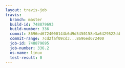 ```yaml
---
layout: travis-job
travis:
  branch: master
  build-id: 748879693
  build-number: 336
  commit: 8696ed6724000144b6d9d5450158e3a6429522dd
  commit-range: 7cd2faf09cd3...8696ed672400
  job-id: 748879695
  job-number: 336.2
  os-name: linux
  test-result: 0
---
```

